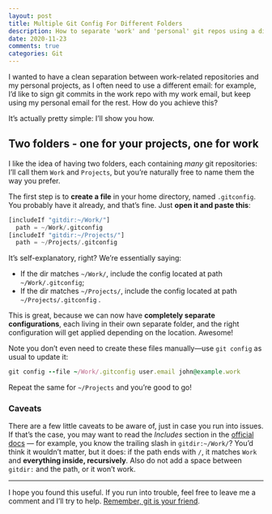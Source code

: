 ```yaml
---
layout: post
title: Multiple Git Config For Different Folders
description: How to separate 'work' and 'personal' git repos using a directory-level git config.
date: 2020-11-23
comments: true
categories: Git
---
```


I wanted to have a clean separation between work-related repositories and my personal projects, as I often need to use a different email: for example, I’d like to sign git commits in the work repo with my work email, but keep using my personal email for the rest. How do you achieve this?

It’s actually pretty simple: I’ll show you how.

<!--more-->

## Two folders - one for your projects, one for work

I like the idea of having two folders, each containing _many_ git repositories: I’ll call them `Work` and `Projects`, but you’re naturally free to name them the way you prefer.

The first step is to **create a file** in your home directory, named `.gitconfig`. You probably have it already, and that’s fine. Just **open it and paste this**:

```python ~/.gitconfig
[includeIf "gitdir:~/Work/"]
  path = ~/Work/.gitconfig
[includeIf "gitdir:~/Projects/"]
  path = ~/Projects/.gitconfig
```

It’s self-explanatory, right? We’re essentially saying:

- If the dir matches `~/Work/`, include the config located at path `~/Work/.gitconfig`;
- If the dir matches `~/Projects/`, include the config located at path `~/Projects/.gitconfig` .

This is great, because we can now have **completely separate configurations**, each living in their own separate folder, and the right configuration will get applied depending on the location. Awesome!

Note you don’t even need to create these files manually—use `git config` as usual to update it:

```ruby
git config --file ~/Work/.gitconfig user.email john@example.work
```

Repeat the same for `~/Projects` and you’re good to go!

### Caveats

There are a few little caveats to be aware of, just in case you run into issues. If that’s the case, you may want to read the *Includes* section in the [official docs](https://git-scm.com/docs/git-config#_includes) — for example, you know the trailing slash in `gitdir:~/Work/`? You’d think it wouldn’t matter, but it does: if the path ends with `/`, it matches `Work` and **everything inside, recursively**. Also do not add a space between `gitdir:` and the path, or it won’t work.

---

I hope you found this useful. If you run into trouble, feel free to leave me a comment and I’ll try to help. [Remember, git is your friend](https://hades.github.io/2010/01/git-your-friend-not-foe/).